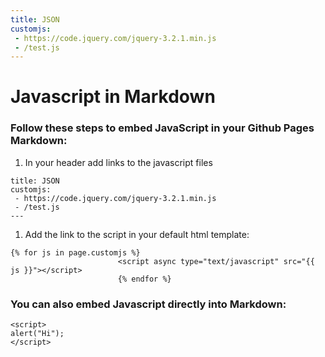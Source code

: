 ```yaml
---
title: JSON
customjs:
 - https://code.jquery.com/jquery-3.2.1.min.js
 - /test.js
---
```

# Javascript in Markdown

### Follow these steps to embed JavaScript in your Github Pages Markdown:

1. In your header add links to the javascript files
```---
title: JSON
customjs:
 - https://code.jquery.com/jquery-3.2.1.min.js
 - /test.js
---
```

1. Add the link to the script in your default html template:
```
{% for js in page.customjs %}
                        <script async type="text/javascript" src="{{ js }}"></script>
                        {% endfor %}
```


### You can also embed Javascript directly into Markdown:
```
<script>
alert("Hi");
</script>
```